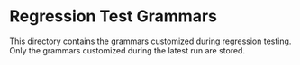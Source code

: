 
# Regression Test Grammars

This directory contains the grammars customized during regression
testing. Only the grammars customized during the latest run are
stored.
